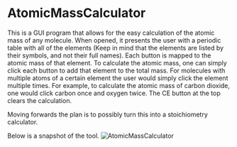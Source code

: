 # AtomicMassCalculator

This is a GUI program that allows for the easy calculation of the atomic mass of any molecule. When opened, it presents the user with a periodic table with all of the elements (Keep in mind that the elements are listed by their symbols, and not their full names). Each button is mapped to the atomic mass of that element. To calculate the atomic mass, one can simply click each button to add that element to the total mass. For molecules with multiple atoms of a certain element the user would simply click the element multiple times. For example, to calculate the atomic mass of carbon dioxide, one would click carbon once and oxygen twice. The CE button at the top clears the calculation.

Moving forwards the plan is to possibly turn this into a stoichiometry calculator.


Below is a snapshot of the tool.
![AtomicMassCalculator](https://user-images.githubusercontent.com/55303312/198907378-da5c4f32-5c39-40e4-8a70-c4f647a0367a.PNG)
